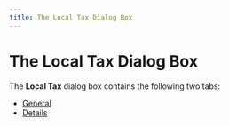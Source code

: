 ```yaml
---
title: The Local Tax Dialog Box
---
```


# The Local Tax Dialog Box


The **Local Tax** dialog box contains the following two tabs:

- [General]({{site.prl_baseurl}}/misc/the_local_tax_profile_general.html)
- [Details]({{site.prl_baseurl}}/misc/the_local_tax_profile_details.html)

